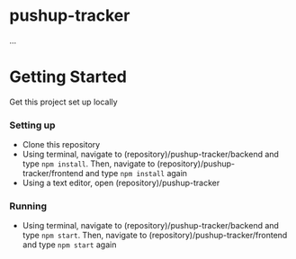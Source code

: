 # pushup-tracker
...

# Getting Started
Get this project set up locally
### Setting up
* Clone this repository
* Using terminal, navigate to (repository)/pushup-tracker/backend and type `npm install`. Then, navigate to (repository)/pushup-tracker/frontend and type `npm install` again
* Using a text editor, open (repository)/pushup-tracker
### Running
* Using terminal, navigate to (repository)/pushup-tracker/backend and type `npm start`. Then, navigate to (repository)/pushup-tracker/frontend and type `npm start` again
